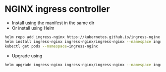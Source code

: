 # NGINX ingress controller

* Install using the manifest in the same dir
* Or install using Helm

```bash
helm repo add ingress-nginx https://kubernetes.github.io/ingress-nginx
helm install ingress-nginx ingress-nginx/ingress-nginx --namespace ingress-nginx --create-namespace
kubectl get pods --namespace=ingress-nginx
```

* Upgrade using

```bash
helm upgrade ingress-nginx ingress-nginx/ingress-nginx --namespace ingress-nginx --version <version>
```
